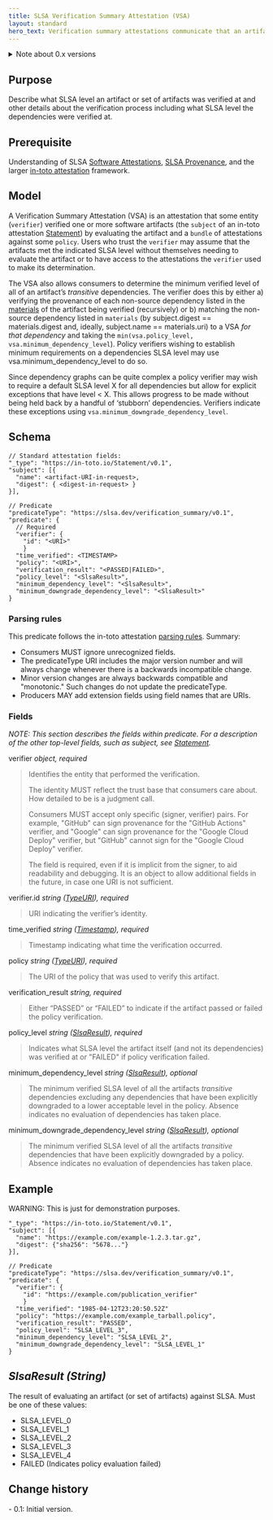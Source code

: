 ```yaml
---
title: SLSA Verification Summary Attestation (VSA)
layout: standard
hero_text: Verification summary attestations communicate that an artifact has been verified at a specific SLSA level and details about that verification.
---
```

<details class="mt-12">
<summary>Note about 0.x versions</summary>

We expect regular iteration on 0.x versions until 1.0. During 0.x, we lean
towards smaller, faster releases in order to get earlier feedback on the design.
After 1.0, we will limit the frequency of breaking changes.

To make this manageable, we recommend that:

-   Generators choose the latest 0.x version at the time of implementation and
    then stick with that until 1.0 unless there is reason to upgrade before then.
-   Consumers accept all known versions and convert internally between them.

</details>

<div class="mt-16 mb-4">

## Purpose

</div>

Describe what SLSA level an artifact or set of artifacts was verified at
and other details about the verification process including what SLSA level
the dependencies were verified at.

<div class="mt-16 mb-4">

## Prerequisite

</div>

Understanding of SLSA [Software
Attestations](https://github.com/slsa-framework/slsa/blob/main/controls/attestations.md),
[SLSA Provenance](https://slsa.dev/provenance), and the larger
[in-toto attestation] framework.

<div class="mt-16 mb-4">

## Model

</div>

A Verification Summary Attestation (VSA) is an attestation that some entity
(`verifier`) verified one or more software artifacts (the `subject` of an
in-toto attestation [Statement]) by evaluating the artifact and a `bundle`
of attestations against some `policy`.  Users who trust the `verifier` may
assume that the artifacts met the indicated SLSA level without themselves
needing to evaluate the artifact or to have access to the attestations the
`verifier` used to make its determination.

The VSA also allows consumers to determine the minimum verified level of
all of an artifact’s _transitive_ dependencies.  The verifier does this by
either a) verifying the provenance of each non-source dependency listed in
the [materials](https://slsa.dev/provenance/v0.2#materials) of the artifact
being verified (recursively) or b) matching the non-source dependency
listed in `materials` (by subject.digest == materials.digest and, ideally,
subject.name == materials.uri) to a VSA _for that dependency_ and taking
the `min(vsa.policy_level, vsa.minimum_dependency_level`).  Policy
verifiers wishing to establish minimum requirements on a dependencies SLSA
level may use vsa.minimum_dependency_level to do so.

Since dependency graphs can be quite complex a policy verifier may wish to
require a default SLSA level X for all dependencies but allow for explicit
exceptions that have level < X.  This allows progress to be made without
being held back by a handful of ‘stubborn’ dependencies.  Verifiers
indicate these exceptions using `vsa.minimum_downgrade_dependency_level`.

<div class="mt-16 mb-4">

## Schema

</div>

```
// Standard attestation fields:
"_type": "https://in-toto.io/Statement/v0.1",
"subject": [{
  "name": <artifact-URI-in-request>,
  "digest": { <digest-in-request> }
}],

// Predicate
"predicateType": "https://slsa.dev/verification_summary/v0.1",
"predicate": {
  // Required
  "verifier": {
    "id": "<URI>"
    }
  "time_verified": <TIMESTAMP>
  "policy": "<URI>",
  "verification_result": "<PASSED|FAILED>",
  "policy_level": "<SlsaResult>",
  "minimum_dependency_level": "<SlsaResult>",
  "minimum_downgrade_dependency_level": "<SlsaResult>"
}
```
<div class="mt-8 mb-4">

### Parsing rules

</div>

This predicate follows the in-toto attestation [parsing rules]. Summary:

-   Consumers MUST ignore unrecognized fields.
-   The predicateType URI includes the major version number and will always
    change whenever there is a backwards incompatible change.
-   Minor version changes are always backwards compatible and "monotonic." Such
    changes do not update the predicateType.
-   Producers MAY add extension fields using field names that are URIs.

<div class="mt-8 mb-4">

### Fields

</div>

_NOTE: This section describes the fields within predicate. For a description
of the other top-level fields, such as subject, see [Statement]._

<a id="verifier"></a>
verifier _object, required_

> Identifies the entity that performed the verification.
>
> The identity MUST reflect the trust base that consumers care about. How
> detailed to be is a judgment call.
>
> Consumers MUST accept only specific (signer, verifier) pairs. For example,
> "GitHub" can sign provenance for the "GitHub Actions" verifier, and "Google"
> can sign provenance for the "Google Cloud Deploy" verifier, but "GitHub" cannot
> sign for the "Google Cloud Deploy" verifier.
>
> The field is required, even if it is implicit from the signer, to aid readability and
> debugging. It is an object to allow additional fields in the future, in case one
> URI is not sufficient.

<a id="verifier.id"></a>
verifier.id _string ([TypeURI]), required_

> URI indicating the verifier’s identity.

<a id="time_verified"></a>
time_verified _string ([Timestamp]), required_

> Timestamp indicating what time the verification occurred.

<a id="policy"></a>
policy _string ([TypeURI]), required_

> The URI of the policy that was used to verify this artifact.

<a id="verification_result"></a>
verification_result _string, required_

> Either “PASSED” or “FAILED” to indicate if the artifact passed or failed the policy verification.

<a id="policy_level"></a>
policy_level _string ([SlsaResult]), required_

> Indicates what SLSA level the artifact itself (and not its dependencies) was verified at or "FAILED" if policy verification failed.

<a id="minimum_dependency_level"></a>
minimum_dependency_level _string ([SlsaResult]), optional_

> The minimum verified SLSA level of all the artifacts _transitive_ dependencies excluding any
> dependencies that have been explicitly downgraded to a lower acceptable level in the policy.
> Absence indicates no evaluation of dependencies has taken place.

<a id="minimum_downgrade_dependency_level"></a>
minimum_downgrade_dependency_level _string ([SlsaResult]), optional_

> The minimum verified SLSA level of all the artifacts _transitive_ dependencies that have
> been explicitly downgraded by a policy.
> Absence indicates no evaluation of dependencies has taken place.

<div class="mt-16 mb-4">

## Example

</div>

WARNING: This is just for demonstration purposes.

```
"_type": "https://in-toto.io/Statement/v0.1",
"subject": [{
  "name": "https://example.com/example-1.2.3.tar.gz",
  "digest": {"sha256": "5678..."}
}],

// Predicate
"predicateType": "https://slsa.dev/verification_summary/v0.1",
"predicate": {
  "verifier": {
    "id": "https://example.com/publication_verifier"
    }
  "time_verified": "1985-04-12T23:20:50.52Z"
  "policy": "https://example.com/example_tarball.policy",
  "verification_result": "PASSED",
  "policy_level": "SLSA_LEVEL_3",
  "minimum_dependency_level": "SLSA_LEVEL_2",
  "minimum_downgrade_dependency_level": "SLSA_LEVEL_1"
}
```

<a id="slsaresult"></a>
## _SlsaResult (String)_
The result of evaluating an artifact (or set of artifacts) against SLSA.
Must be one of these values:

* SLSA_LEVEL_0
* SLSA_LEVEL_1
* SLSA_LEVEL_2
* SLSA_LEVEL_3
* SLSA_LEVEL_4
* FAILED (Indicates policy evaluation failed)


## Change history

</div>
-   0.1: Initial version.

[SlsaResult]: #slsaresult
[DigestSet]: https://github.com/in-toto/attestation/blob/main/spec/field_types.md#DigestSet
[ResourceURI]: https://github.com/in-toto/attestation/blob/main/spec/field_types.md#ResourceURI
[Statement]: https://github.com/in-toto/attestation/blob/main/spec/README.md#statement
[Timestamp]: https://github.com/in-toto/attestation/blob/main/spec/field_types.md#Timestamp
[TypeURI]: https://github.com/in-toto/attestation/blob/main/spec/field_types.md#TypeURI
[in-toto attestation]: https://github.com/in-toto/attestation
[parsing rules]: https://github.com/in-toto/attestation/blob/main/spec/README.md#parsing-rules

